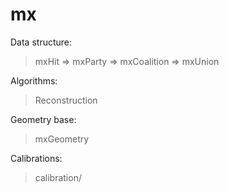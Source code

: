 # mx

Data structure:
> mxHit => mxParty => mxCoalition => mxUnion

Algorithms:
> Reconstruction

Geometry base:
> mxGeometry

Calibrations:
> calibration/
